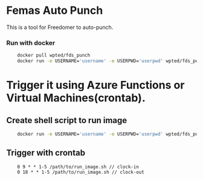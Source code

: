 # Femas Auto Punch
This is a tool for Freedomer to auto-punch.


### Run with docker
```bash
    docker pull wpted/fds_punch
    docker run -e USERNAME='username' -e USERPWD='userpwd' wpted/fds_punch
```

# Trigger it using Azure Functions or Virtual Machines(crontab).

## Create shell script to run image
```sh
    docker run -e USERNAME='username' -e USERPWD='userpwd' wpted/fds_punch
```

## Trigger with crontab
```crontab
    0 9 * * 1-5 /path/to/run_image.sh // clock-in
    0 18 * * 1-5 /path/to/run_image.sh // clock-out
```